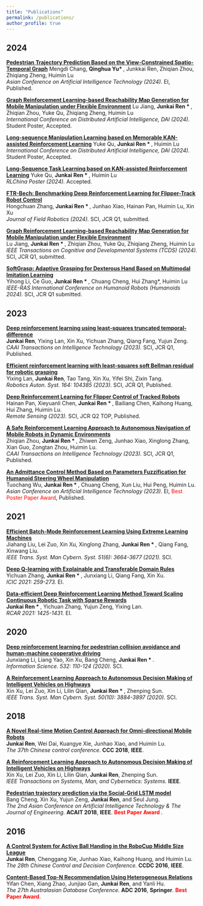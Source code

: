 ```yaml
---
title: "Publications"
permalink: /publications/
author_profile: true
---
```

## 2024


<b>[Pedestrian Trajectory Prediction Based on the View-Constrained Spatio-Temporal Graph]()</b><be>
Mengdi Chang, <b>Qinghua Yu* </b>, Junkkai Ren, Zhiqian Zhou, Zhiqiang Zheng, Huimin Lu<br> 
<i>Asian Conference on Artificial Intelligence Technology (2024).</i> EI, Published.

<b>[Graph Reinforcement Learning-based Reachability Map Generation for Mobile Manipulation under Flexible Environment]()</b><be>
Lu Jiang, <b>Junkai Ren * </b>, Zhiqian Zhou, Yuke Qu, Zhiqiang Zheng, Huimin Lu<br> 
<i>International Conference on Distributed Artificial Intelligence, DAI (2024).</i> Student Poster, Accepted.

<b>[Long-sequence Manipulation Learning based on Memorable KAN-assisted Reinforcement Learning]()</b><be>
Yuke Qu, <b>Junkai Ren * </b>, Huimin Lu<br> 
<i>International Conference on Distributed Artificial Intelligence, DAI (2024).</i> Student Poster, Accepted.

<b>[Long-Sequence Task Learning based on KAN-assisted Reinforcement Learning]()</b><be>
Yuke Qu, <b>Junkai Ren * </b>, Huimin Lu<br> 
<i>RLChina Poster (2024).</i> Accepted.

<b>[FTR-Bech: Benchmarking Deep Reinforcement Learning for Flipper-Track Robot Control]()</b><br>
Hongchuan Zhang,  <b>Junkai Ren * </b>, Junhao Xiao, Hainan Pan, Huimin Lu, Xin Xu<br> 
<i>Journal of Field Robotics (2024).</i> SCI, JCR Q1, submitted.

<b>[Graph Reinforcement Learning-based Reachability Map Generation for Mobile Manipulation under Flexible Environment]()</b><br>
Lu Jiang, <b>Junkai Ren * </b>, Zhiqian Zhou, Yuke Qu, Zhiqiang Zheng, Huimin Lu<br> 
<i>IEEE Transactions on Cognitive and Developmental Systems (TCDS) (2024).</i> SCI, JCR Q1, submitted.

<b>[SoftGrasp: Adaptive Grasping for Dexterous Hand Based on Multimodal Imitation Learning]()</b><br>
Yihong Li, Ce Guo, <b>Junkai Ren * </b>, Chuang Cheng, Hui Zhang*, Huimin Lu<br> 
<i>IEEE-RAS International Conference on Humanoid Robots (Humanoids 2024).</i> SCI, JCR Q1 submitted.

## 2023

<b>[Deep reinforcement learning using least-squares truncated temporal-difference](https://ietresearch.onlinelibrary.wiley.com/doi/full/10.1049/cit2.12202)</b><br>
<b>Junkai Ren</b>, Yixing Lan, Xin Xu, Yichuan Zhang, Qiang Fang, Yujun Zeng.<br> 
<i>CAAI Transactions on Intelligence Technology (2023).</i> SCI, JCR Q1, Published.

<b>[Efficient reinforcement learning with least-squares soft Bellman residual for robotic grasping](https://www.sciencedirect.com/science/article/abs/pii/S0921889023000246)</b><br>
Yixing Lan, <b>Junkai Ren</b>, Tao Tang, Xin Xu, Yifei Shi, Zixin Tang.<br> 
<i>Robotics Auton. Syst. 164: 104385 (2023).</i> SCI, JCR Q1, Published.

<b>[Deep Reinforcement Learning for Flipper Control of Tracked Robots](https://arxiv.org/pdf/2306.10352.pdf)</b><br>
Hainan Pan, Xieyuanli Chen, <b>Junkai Ren * </b>, Bailiang Chen, Kaihong Huang, Hui Zhang, Huimin Lu.<br> 
<i>Remote Sensing (2023).</i> SCI, JCR Q2 TOP, Published.

<b>[A Safe Reinforcement Learning Approach to Autonomous Navigation of Mobile Robots in Dynamic Environments]()</b><br>
Zhiqian Zhou, <b>Junkai Ren * </b>, Zhiwen Zeng, Junhao Xiao, Xinglong Zhang, Xian Guo, Zongtan Zhou, Huimin Lu.<br> 
<i>CAAI Transactions on Intelligence Technology (2023).</i> SCI, JCR Q1, Published.

<b>[An Admittance Control Method Based on Parameters Fuzzification for Humanoid Steering Wheel Manipulation]()</b><br>
Tuochang Wu, <b>Junkai Ren * </b>, Chuang Cheng, Xun Liu, Hui Peng, Huimin Lu.<br> 
<i>Asian Conference on Artificial Intelligence Technology (2023).</i> EI, 
<span style="color: red;">Best Poster Paper Award</span>, Published.




## 2021

<b>[Efficient Batch-Mode Reinforcement Learning Using Extreme Learning Machines](https://ieeexplore.ieee.org/abstract/document/8799003)</b><br>
Jiahang Liu, Lei Zuo, Xin Xu, Xinglong Zhang, <b>Junkai Ren * </b>, Qiang Fang, Xinwang Liu.<br> 
<i>IEEE Trans. Syst. Man Cybern. Syst. 51(6): 3664-3677 (2021).</i> SCI.

<b>[Deep Q-learning with Explainable and Transferable Domain Rules](https://link.springer.com/chapter/10.1007/978-3-030-84529-2_22)</b><br>
Yichuan Zhang, <b>Junkai Ren * </b>, Junxiang Li, Qiang Fang, Xin Xu.<br> 
<i>ICIC 2021: 259-273.</i> EI.

<b>[Data-efficient Deep Reinforcement Learning Method Toward Scaling Continuous Robotic Task with Sparse Rewards](https://ieeexplore.ieee.org/document/9517647)</b><br>
<b>Junkai Ren * </b>, Yichuan Zhang, Yujun Zeng, Yixing Lan.<br> 
<i>RCAR 2021: 1425-1431.</i> EI.


## 2020

<b>[Deep reinforcement learning for pedestrian collision avoidance and human-machine cooperative driving](https://www.sciencedirect.com/science/article/abs/pii/S0020025520302851)</b><br>
Junxiang Li, Liang Yao, Xin Xu, Bang Cheng, <b>Junkai Ren * </b>.<br> 
<i>Information Science. 532: 110-124 (2020).</i> SCI.

<b>[A Reinforcement Learning Approach to Autonomous Decision Making of Intelligent Vehicles on Highways](https://ieeexplore.ieee.org/document/8571191)</b><br>
Xin Xu, Lei Zuo, Xin Li, Lilin Qian, <b>Junkai Ren * </b>, Zhenping Sun.<br> 
<i>IEEE Trans. Syst. Man Cybern. Syst. 50(10): 3884-3897 (2020).</i> SCI.


## 2018

<b>[A Novel Real-time Motion Control Approach for Omni-directional Mobile Robots](https://jkren6.github.io/files/papers/CCC2018.pdf)</b><br>
<b>Junkai Ren</b>, Wei Dai, Kuangye Xie, Junhao Xiao, and Huimin Lu.<br> 
<i>The 37th Chinese control conference.</i> <b>CCC 2018</b>, <b>IEEE</b>.

<b>[A Reinforcement Learning Approach to Autonomous Decision Making of Intelligent Vehicles on Highways](https://jkren6.github.io/files/papers/SMC2018.pdf)</b> <br>
Xin Xu, Lei Zuo, Xin Li, Lilin Qian, <b>Junkai Ren</b>, Zhenping Sun.<br>
<i>IEEE Transactions on Systems, Man, and Cybernetics: Systems.</i> <b>IEEE</b>.

<b>[Pedestrian trajectory prediction via the Social-Grid LSTM model](https://jkren6.github.io/files/papers/ACAIT2018.pdf)</b><br>
Bang Cheng, Xin Xu, Yujun Zeng, <b>Junkai Ren</b>, and Seul Jung.<br>
<i>The 2nd Asian Conference on Artificial Intelligence Technology & The Journal of Engineering.</i> <b>ACAIT 2018</b>, <b>IEEE</b>. <b><span style="color:red">Best Paper Award</span> </b>.


## 2016

<b>[A Control System for Active Ball Handing in the RoboCup Middle Size League](https://jkren6.github.io/files/papers/CCDC2016.pdf)</b><br>
<b>Junkai Ren</b>, Chenggang Xie, Junhao Xiao, Kaihong Huang, and Huimin Lu.<br>
<i>The 28th Chinese Control and Decision Conference.</i> <b>CCDC 2016</b>, <b>IEEE</b>.

<b>[Content-Based Top-N Recommendation Using Heterogeneous Relations](https://jkren6.github.io/files/papers/ADC2016.pdf)</b><br>
Yifan Chen, Xiang Zhao, Junjiao Gan, <b>Junkai Ren</b>, and Yanli Hu.<br>
<i>The 27th Australasian Database Conference.</i> <b>ADC 2016</b>, <b>Springer</b>. <b><span style="color:red">Best Paper Award</span></b>.

